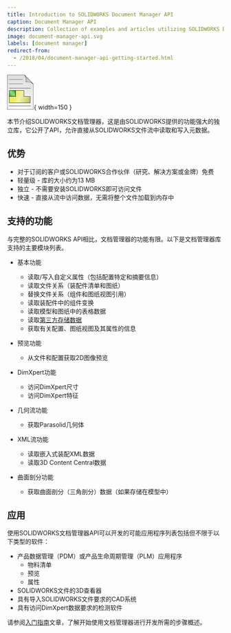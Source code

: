 ```yaml
---
title: Introduction to SOLIDWORKS Document Manager API
caption: Document Manager API
description: Collection of examples and articles utilizing SOLIDWORKS Document Manager library
image: document-manager-api.svg
labels: [document manager]
redirect-from:
  - /2018/04/document-manager-api-getting-started.html
---
```

![SOLIDWORKS文档管理器API](document-manager-api.svg){ width=150 }

本节介绍SOLIDWORKS文档管理器，这是由SOLIDWORKS提供的功能强大的独立库，它公开了API，允许直接从SOLIDWORKS文件流中读取和写入元数据。

## 优势

* 对于订阅的客户或SOLIDWORKS合作伙伴（研究、解决方案或金牌）免费
* 轻量级 - 库的大小约为13 MB
* 独立 - 不需要安装SOLIDWORKS即可访问文件
* 快速 - 直接从流中访问数据，无需将整个文件加载到内存中

## 支持的功能

与完整的SOLIDWORKS API相比，文档管理器的功能有限。以下是文档管理器库支持的主要模块列表。

* 基本功能
	* 读取/写入自定义属性（包括配置特定和摘要信息）
    * 读取文件关系（装配件清单和图纸）
    * 替换文件关系（组件和图纸视图引用）
    * 读取装配件中的组件变换
    * 读取模型和图纸中的表格数据
    * 读取[第三方存储数据](https://help.solidworks.com/2015/english/api/sldworksapiprogguide/overview/third-party_data_in_solidworks_files.htm)
    * 获取有关配置、图纸视图及其属性的信息
	
* 预览功能
	* 从文件和配置获取2D图像预览
	
* DimXpert功能
	* 访问DimXpert尺寸
    * 访问DimXpert特征
	
* 几何流功能
	* 获取Parasolid几何体

* XML流功能
	* 读取嵌入式装配XML数据
    * 读取3D Content Central数据
	
* 曲面剖分功能
	* 获取曲面剖分（三角剖分）数据（如果存储在模型中）

## 应用

使用SOLIDWORKS文档管理器API可以开发的可能应用程序列表包括但不限于以下类型的软件：

* 产品数据管理（PDM）或产品生命周期管理（PLM）应用程序
	* 物料清单
    * 预览
    * 属性
* SOLIDWORKS文件的3D查看器
* 具有导入SOLIDWORKS文件要求的CAD系统
* 具有访问DimXpert数据要求的检测软件

请参阅[入门指南](getting-started)文章，了解开始使用文档管理器进行开发所需的步骤概述。